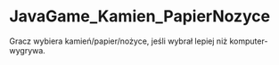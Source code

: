 # JavaGame_Kamien_PapierNozyce

Gracz wybiera kamień/papier/nożyce, jeśli wybrał lepiej niż komputer- wygrywa.
